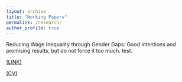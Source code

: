 ```yaml
---
layout: archive
title: "Working Papers"
permalink: /research/
author_profile: true
---
```


Reducing Wage Inequality through Gender Gaps: Good intentions and promising results, but do not force it too much. test. 

[(LINK)](/files/Marco_A_Badilla_Maroto.pdf)  

[(CV)](/files/CV_M_A_Badilla_Maroto.pdf)  
